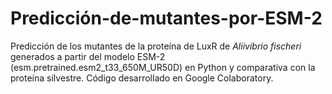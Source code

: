 # Predicción-de-mutantes-por-ESM-2
Predicción de los mutantes de la proteína de LuxR de _Aliivibrio fischeri_ generados a partir del modelo ESM-2 (esm.pretrained.esm2_t33_650M_UR50D) en Python y comparativa con la proteína silvestre. Código desarrollado en Google Colaboratory.
